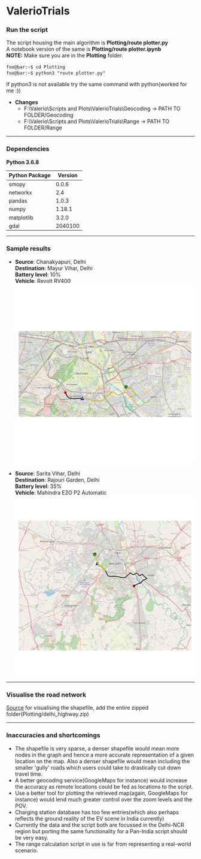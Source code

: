 # ValerioTrials

### Run the script ###
The script housing the main algorithm is **Plotting/route plotter.py**<br>
A notebook version of the same is **Plotting/route plotter.ipynb**<br>
**NOTE:** Make sure you are in the **Plotting** folder.<br>
```console
foo@bar:~$ cd Plotting
foo@bar:~$ python3 "route plotter.py"
```
If python3 is not available try the same command with python(worked for me :))
* **Changes**
  * F:\\Valerio\\Scripts and Plots\\ValerioTrials\\Geocoding -> PATH TO FOLDER/Geocoding<br>
  * F:\\Valerio\\Scripts and Plots\\ValerioTrials\\Range -> PATH TO FOLDER/Range<br>

--------------------------------------------------------------------------------------------------------------------------------------------------------------------------------------

### Dependencies ###
**Python 3.6.8**<br>

| Python Package | Version |
| ------- | ------- |
| smopy | 0.0.6 |
| networkx | 2.4 |
| pandas | 1.0.3 |
| numpy | 1.18.1 |
| matplotlib | 3.2.0 |
| gdal | 2040100 |

--------------------------------------------------------------------------------------------------------------------------------------------------------------------------------------

### Sample results ###
* **Source**: Chanakyapuri, Delhi<br>
   **Destination**: Mayur Vihar, Delhi<br>
   **Battery level**: 10%<br>
   **Vehicle**: Revolt RV400<br>
   ![example 1](https://github.com/Utkarsh87/ValerioTrials/blob/master/Plotting/images/10%25_7.png)
   
* **Source**: Sarita Vihar, Delhi<br>
   **Destination**: Rajouri Garden, Delhi<br>
   **Battery level**: 35%<br>
   **Vehicle**: Mahindra E2O P2 Automatic<br>
   ![example 2](https://github.com/Utkarsh87/ValerioTrials/blob/master/Plotting/images/SV-RG%2035%25_5.png) 

--------------------------------------------------------------------------------------------------------------------------------------------------------------------------------------

### Visualise the road network ###
[Source](https://mapshaper.org/) for visualising the shapefile, add the entire zipped folder(Plotting/delhi_highway.zip)<br>

--------------------------------------------------------------------------------------------------------------------------------------------------------------------------------------

### Inaccuracies and shortcomings ###

* The shapefile is very sparse, a denser shapefile would mean more nodes in the graph and hence a more accurate representation of a given location on the map. Also a denser shapefile would mean including the smaller 'gully' roads which users could take to drastically cut down travel time.
* A better geocoding service(GoogleMaps for instance) would increase the accuracy as remote locations could be fed as locations to the script.
* Use a better tool for plotting the retrieved map(again, GoogleMaps for instance) would lend much greater control over the zoom levels and the POV.
* Charging station database has too few entries(which also perhaps reflects the ground reality of the EV scene in India currently)
* Currently the data and the script both are focussed in the Delhi-NCR region but porting the same functionality for a Pan-India script should be very easy.
* The range calculation script in use is far from representing a real-world scenario.
